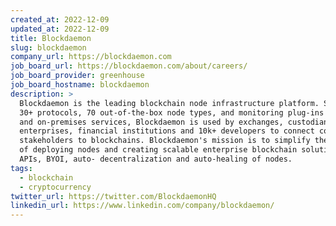 ```yaml
---
created_at: 2022-12-09
updated_at: 2022-12-09
title: Blockdaemon
slug: blockdaemon
company_url: https://blockdaemon.com
job_board_url: https://blockdaemon.com/about/careers/
job_board_provider: greenhouse
job_board_hostname: blockdaemon
description: >
  Blockdaemon is the leading blockchain node infrastructure platform. Supporting
  30+ protocols, 70 out-of-the-box node types, and monitoring plug-ins for cloud
  and on-premises services, Blockdaemon is used by exchanges, custodians,
  enterprises, financial institutions and 10k+ developers to connect commercial
  stakeholders to blockchains. Blockdaemon's mission is to simplify the process
  of deploying nodes and creating scalable enterprise blockchain solutions via
  APIs, BYOI, auto- decentralization and auto-healing of nodes.
tags:
  - blockchain
  - cryptocurrency
twitter_url: https://twitter.com/BlockdaemonHQ
linkedin_url: https://www.linkedin.com/company/blockdaemon/
---
```


